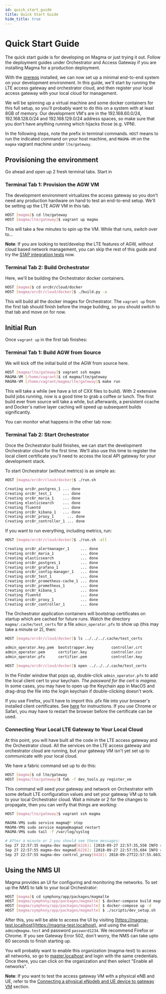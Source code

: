 ```yaml
---
id: quick_start_guide
title: Quick Start Guide
hide_title: true
---
```

# Quick Start Guide

The quick start guide is for developing on Magma or just trying it out. Follow
the deployment guides under Orchestrator and Access Gateway if you are
installing Magma for a production deployment.

With the [prereqs](prerequisites.md) installed, we can now set up a minimal
end-to-end system on your development environment. In this guide, we'll start
by running the LTE access gateway and orchestrator cloud, and then
register your local access gateway with your local cloud for management.

We will be spinning up a virtual machine and some docker containers for this
full setup, so you'll probably want to do this on a system with at least 8GB
of memory. Our development VM's are in the 192.168.60.0/24, 192.168.128.0/24 and
192.168.129.0/24 address spaces, so make sure that you don't have anything
running which hijacks those (e.g. VPN).

In the following steps, note the prefix in terminal commands. `HOST` means to
run the indicated command on your host machine, and `MAGMA-VM` on the `magma`
vagrant machine under `lte/gateway`.

## Provisioning the environment

Go ahead and open up 2 fresh terminal tabs. Start in

### Terminal Tab 1: Provision the AGW VM

The development environment virtualizes the access gateway so you don't need
any production hardware on hand to test an end-to-end setup.
We'll be setting up the LTE AGW VM in this tab.

```bash
HOST [magma]$ cd lte/gateway
HOST [magma/lte/gateway]$ vagrant up magma
```

This will take a few minutes to spin up the VM. While that runs, switch over
to...

**Note**: If you are looking to test/develop the LTE features of AGW, without
cloud based network management, you can skip the rest of this guide and try the
[S1AP integration tests](../lte/s1ap_tests.md) now.

### Terminal Tab 2: Build Orchestrator

Here, we'll be building the Orchestrator docker containers.

```bash
HOST [magma]$ cd orc8r/cloud/docker
HOST [magma/orc8r/cloud/docker]$ ./build.py -a
```

This will build all the docker images for Orchestrator. The `vagrant up` from
the first tab should finish before the image building, so you should switch
to that tab and move on for now.

## Initial Run

Once `vagrant up` in the first tab finishes:

### Terminal Tab 1: Build AGW from Source

We will kick off the initial build of the AGW from source here.

```bash
HOST [magma/lte/gateway]$ vagrant ssh magma
MAGMA-VM [/home/vagrant]$ cd magma/lte/gateway
MAGMA-VM [/home/vagrant/magma/lte/gateway]$ make run
```

This will take a while (we have a lot of CXX files to build). With 2 extensive
build jobs running, now is a good time to grab a coffee or lunch. The first
build ever from source will take a while, but afterwards, a persistent ccache
and Docker's native layer caching will speed up subsequent builds
significantly.

You can monitor what happens in the other tab now:

### Terminal Tab 2: Start Orchestrator

Once the Orchestrator build finishes, we can start the development Orchestrator
cloud for the first time. We'll also use this time to register the local
client certificate you'll need to access the local API gateway for your
development stack.

To start Orchestrator (without metrics) is as simple as:

```bash
HOST [magma/orc8r/cloud/docker]$ ./run.sh

Creating orc8r_postgres_1 ... done
Creating orc8r_test_1     ... done
Creating orc8r_maria_1    ... done
Creating elasticsearch    ... done
Creating fluentd          ... done
Creating orc8r_kibana_1   ... done
Creating orc8r_proxy_1      ... done
Creating orc8r_controller_1 ... done
```

If you want to run everything, including metrics, run:

```bash
HOST [magma/orc8r/cloud/docker]$ ./run.sh -all

Creating orc8r_alertmanager_1     ... done
Creating orc8r_maria_1            ... done
Creating elasticsearch            ... done
Creating orc8r_postgres_1         ... done
Creating orc8r_grafana_1          ... done
Creating orc8r_config-manager_1   ... done
Creating orc8r_test_1             ... done
Creating orc8r_prometheus-cache_1 ... done
Creating orc8r_prometheus_1       ... done
Creating orc8r_kibana_1           ... done
Creating fluentd                  ... done
Creating orc8r_proxy_1            ... done
Creating orc8r_controller_1       ... done
```

The Orchestrator application containers will bootstrap certificates on startup
which are cached for future runs. Watch the directory `magma/.cache/test_certs`
for a file `admin_operator.pfx` to show up (this may take a minute or 2), then:

```bash
HOST [magma/orc8r/cloud/docker]$ ls ../../../.cache/test_certs

admin_operator.key.pem  bootstrapper.key        controller.crt          rootCA.key
admin_operator.pem      certifier.key           controller.csr          rootCA.pem
admin_operator.pfx      certifier.pem           controller.key          rootCA.srl

HOST [magma/orc8r/cloud/docker]$ open ../../../.cache/test_certs
```

In the Finder window that pops up, double-click `admin_operator.pfx` to add the
local client cert to your keychain. *The password for the cert is magma*.
In some cases, you may have to open up the Keychain app in MacOS and drag-drop
the file into the login keychain if double-clicking doesn't work.

If you use Firefox, you'll have to import this .pfx file into your browser's
installed client certificates. See [here](https://support.globalsign.com/customer/en/portal/articles/1211486-install-client-digital-certificate---firefox-for-windows)
for instructions. If you use Chrome or Safari, you may have to restart the
browser before the certificate can be used.

### Connecting Your Local LTE Gateway to Your Local Cloud

At this point, you will have built all the code in the LTE access gateway and
the Orchestrator cloud. All the services on the LTE access gateway and
orchestrator cloud are running, but your gateway VM isn't yet set up to
communicate with your local cloud.

We have a fabric command set up to do this:

```bash
HOST [magma]$ cd lte/gateway
HOST [magma/lte/gateway]$ fab -f dev_tools.py register_vm
```

This command will seed your gateway and network on Orchestrator with some
default LTE configuration values and set your gateway VM up to talk to your
local Orchestrator cloud. Wait a minute or 2 for the changes to propagate,
then you can verify that things are working:

```bash
HOST [magma/lte/gateway]$ vagrant ssh magma

MAGMA-VM$ sudo service magma@* stop
MAGMA-VM$ sudo service magma@magmad restart
MAGMA-VM$ sudo tail -f /var/log/syslog

# After a minute or 2 you should see these messages:
Sep 27 22:57:35 magma-dev magmad[6226]: [2018-09-27 22:57:35,550 INFO root] Checkin Successful!
Sep 27 22:57:55 magma-dev magmad[6226]: [2018-09-27 22:57:55,684 INFO root] Processing config update g1
Sep 27 22:57:55 magma-dev control_proxy[6418]: 2018-09-27T22:57:55.683Z [127.0.0.1 -> streamer-controller.magma.test,8443] "POST /magma.Streamer/GetUpdates HTTP/2" 200 7bytes 0.009s
```

## Using the NMS UI

Magma provides an UI for configuring and monitoring the networks. To set up
the NMS to talk to your local Orchestrator:

```bash
HOST [magma]$ cd symphony/app/packages/magmalte
HOST [magma/symphony/app/packages/magmalte] $ docker-compose build magmalte
HOST [magma/symphony/app/packages/magmalte] $ docker-compose up -d
HOST [magma/symphony/app/packages/magmalte] $ ./scripts/dev_setup.sh
```

After this, you will be able to access the UI by visiting
[https://magma-test.localhost](https://magma-test.localhost), and using the email `admin@magma.test`
and password `password1234`. We recommend Firefox or Chrome. If you see Gateway Error 502, don't worry, the
NMS can take upto 60 seconds to finish starting up.

You will probably want to enable this organization (magma-test) to access all networks,
so go to [master.localhost](https://master.localhost) and login with the same credentials.
Once there, you can click on the organization and then select "Enable all networks".

**Note**: If you want to test the access gateway VM with a physical eNB and UE,
refer to
the [Connecting a physical eNodeb and UE device to gateway
VM](../lte/dev_notes.md#connecting-a-physical-enodeb-and-ue-to-gateway-vm)
section.
